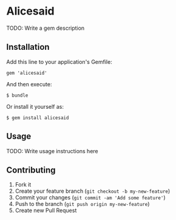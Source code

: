 # Alicesaid

TODO: Write a gem description

## Installation

Add this line to your application's Gemfile:

    gem 'alicesaid'

And then execute:

    $ bundle

Or install it yourself as:

    $ gem install alicesaid

## Usage

TODO: Write usage instructions here

## Contributing

1. Fork it
2. Create your feature branch (`git checkout -b my-new-feature`)
3. Commit your changes (`git commit -am 'Add some feature'`)
4. Push to the branch (`git push origin my-new-feature`)
5. Create new Pull Request
